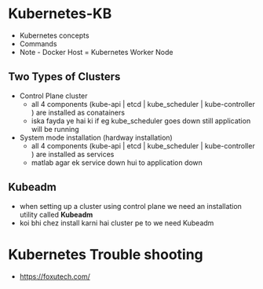 # Kubernetes-KB
- Kubernetes concepts
- Commands
- Note - Docker Host = Kubernetes Worker Node
## Two Types of Clusters
- Control Plane cluster 
    - all 4 components (kube-api | etcd | kube_scheduler | kube-controller ) are installed as conatainers
    - iska fayda ye hai ki if eg kube_scheduler goes down still application will be running
- System mode installation (hardway installation) 
    - all 4 components (kube-api | etcd | kube_scheduler | kube-controller ) are installed as services
    - matlab agar ek service down hui to application down
## Kubeadm
- when setting up a cluster using control plane we need an installation utility called **Kubeadm**
- koi bhi chez install karni hai cluster pe to we need Kubeadm


# Kubernetes Trouble shooting
- https://foxutech.com/
